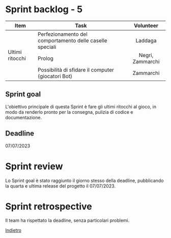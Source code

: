 # Sprint backlog - 5

<table>
    <thead> 
        <tr>
            <th>Item</th>
            <th>Task</th>
            <th style="text-align: center;">Volunteer</th>
        </tr>
    </thead>
    <tbody>
        <tr>
            <td rowspan=3>Ultimi ritocchi</td>
            <td>Perfezionamento del comportamento delle caselle speciali</td>
            <td style="text-align: center;">Laddaga</td>
        </tr>
        <tr>
            <td>Prolog</td>
            <td style="text-align: center;">Negri, Zammarchi</td>
        </tr>
        <tr>
            <td>Possibilità di sfidare il computer (giocatori Bot)</td>
            <td style="text-align: center;">Zammarchi</td>
        </tr>
    </tbody>
</table>


## Sprint goal
L'obiettivo principale di questa Sprint è fare gli ultimi ritocchi al gioco, in modo da renderlo pronto per la consegna, pulizia di codice e documentazione.

## Deadline
07/07/2023

# Sprint review
Lo Sprint goal è stato raggiunto il giorno stesso della deadline, pubblicando la quarta e ultima release del progetto il 07/07/2023.

# Sprint retrospective
Il team ha rispettato la deadline, senza particolari problemi.

[Indietro](/README.md)
